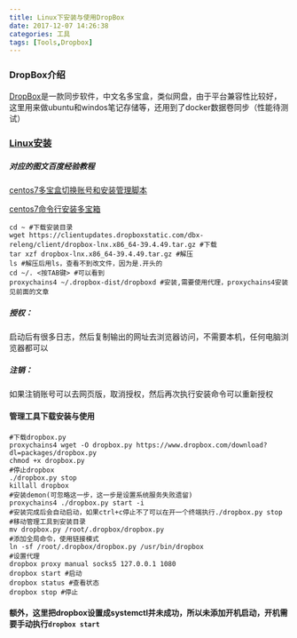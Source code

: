 ```yaml
---
title: Linux下安装与使用DropBox
date: 2017-12-07 14:26:38
categories: 工具
tags: [Tools,Dropbox]
---
```

### DropBox介绍

[DropBox](https://www.dropbox.com/)是一款同步软件，中文名多宝盒，类似网盘，由于平台兼容性比较好，这里用来做ubuntu和windos笔记存储等，还用到了docker数据卷同步（性能待测试）

### [Linux安装](https://www.dropbox.com/install-linux)

##### 对应的图文百度经验教程

[centos7多宝盒切换账号和安装管理脚本](https://jingyan.baidu.com/article/154b4631044be528ca8f410a.html)

[centos7命令行安装多宝箱](https://jingyan.baidu.com/article/90895e0f27e12b64ec6b0b09.html)

```shell
cd ~ #下载安装目录
wget https://clientupdates.dropboxstatic.com/dbx-releng/client/dropbox-lnx.x86_64-39.4.49.tar.gz #下载
tar xzf dropbox-lnx.x86_64-39.4.49.tar.gz #解压
ls #解压后用ls，查看不到改文件，因为是.开头的
cd ~/. <按TAB键> #可以看到
proxychains4 ~/.dropbox-dist/dropboxd #安装,需要使用代理，proxychains4安装见前面的文章
```

##### 授权：

启动后有很多日志，然后复制输出的网址去浏览器访问，不需要本机，任何电脑浏览器都可以

##### 注销：

如果注销账号可以去网页版，取消授权，然后再次执行安装命令可以重新授权

#### 管理工具下载安装与使用

```shell
#下载dropbox.py
proxychains4 wget -O dropbox.py https://www.dropbox.com/download?dl=packages/dropbox.py
chmod +x dropbox.py
#停止dropbox
./dropbox.py stop
killall dropbox
#安装demon(可忽略这一步，这一步是设置系统服务失败遗留)
proxychains4 ./dropbox.py start -i
#安装完成后会自动启动，如果ctrl+c停止不了可以在开一个终端执行./dropbox.py stop
#移动管理工具到安装目录
mv dropbox.py /root/.dropbox/dropbox.py
#添加全局命令，使用链接模式
ln -sf /root/.dropbox/dropbox.py /usr/bin/dropbox
#设置代理
dropbox proxy manual socks5 127.0.0.1 1080
dropbox start #启动
dropbox status #查看状态
dropbox stop #停止
```

#### 额外，这里把dropbox设置成systemctl并未成功，所以未添加开机启动，开机需要手动执行`dropbox start`
